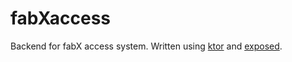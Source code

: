 # fabXaccess

Backend for fabX access system. Written using [ktor](https://ktor.io) and [exposed](https://github.com/JetBrains/Exposed).
